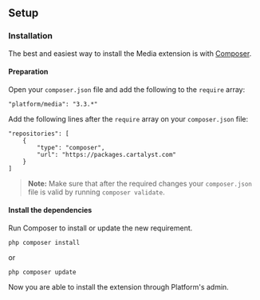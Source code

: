 ## Setup

### Installation

The best and easiest way to install the Media extension is with [Composer](http://getcomposer.org).

#### Preparation

Open your `composer.json` file and add the following to the `require` array:

	"platform/media": "3.3.*"

Add the following lines after the `require` array on your `composer.json` file:

	"repositories": [
		{
			"type": "composer",
			"url": "https://packages.cartalyst.com"
		}
	]

> **Note:** Make sure that after the required changes your `composer.json` file is valid by running `composer validate`.

#### Install the dependencies

Run Composer to install or update the new requirement.

	php composer install

or

	php composer update

Now you are able to install the extension through Platform's admin.
